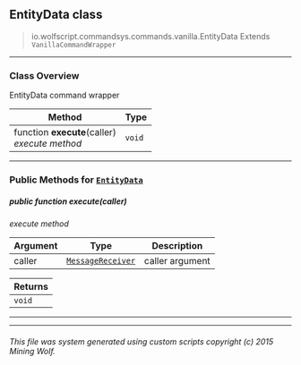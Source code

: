 ## EntityData __class__

>io.wolfscript.commandsys.commands.vanilla.EntityData
>Extends `VanillaCommandWrapper`

---

### Class Overview

EntityData command wrapper

Method | Type   
--- | :--- 
 function __execute__(caller) <br> _execute method_ | `void`



---


### Public Methods for [`EntityData`](EntityData.md)

##### <a id='execute'></a>public  function __execute__(caller)

_execute method_

Argument | Type | Description  
--- | --- | --- 
caller | [`MessageReceiver`](..\..\..\chat\MessageReceiver.md) | caller argument

Returns | 
--- | 
`void` |


---
---


###### This file was system generated using custom scripts copyright (c) 2015 Mining Wolf.
	

